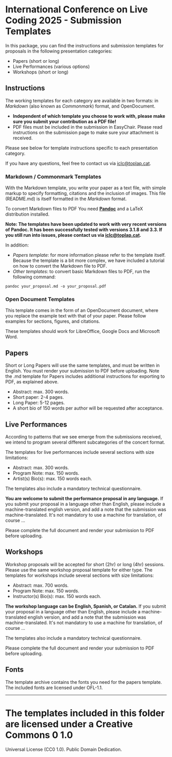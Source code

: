 # International Conference on Live Coding 2025 - Submission Templates

In this package, you can find the instructions and submission templates for proposals in the following presentation categories:

* Papers (short or long)
* Live Performances (various options)
* Workshops (short or long)

## Instructions

The working templates for each category are available in two formats: in *Markdown* (also known as *Commonmark*) format, and OpenDocument.

* **Independent of which template you choose to work with, please make sure you submit your contribution as a PDF file!**
* PDF files must be included in the submission in EasyChair. Please read instructions on the submission page to make sure your attachment is received. 

Please see below for template instructions specific to each presentation category.

If you have any questions, feel free to contact us via [iclc@toplap.cat](mailto:iclc@toplap.cat).

### Markdown / Commonmark Templates

With the Markdown template, you write your paper as a text file, with simple markup to specify formatting, citations and the inclusion of images. This file (README.md) is itself formatted in the *Markdown* format. 

To convert Markdown files to PDF You need [**Pandoc**](http://pandoc.org) and a LaTeX distribution installed.

**Note: The templates have been updated to work with very recent versions of Pandoc. It has been successfully tested with versions 3.1.8 and 3.3. If you still run into issues, please contact us via [iclc@toplap.cat](mailto:iclc@toplap.cat).**

In addition:

 - *Papers template*: for more information please refer to the template itself. Because the template is a bit more complex, we have included a tutorial on how to convert the Markdown file to PDF. 
 - *Other templates*: to convert basic Markdown files to PDF, run the following command:
 
```
pandoc your_proposal.md -o your_proposal.pdf
```

### Open Document Templates

This template comes in the form of an OpenDocument document, where you replace the example text with that of your paper. Please follow examples for sections, figures, and citations.

These templates should work for LibreOffice, Google Docs and Microsoft Word.

## Papers

Short or Long Papers will use the same templates, and must be written in English. You must render your submission to PDF before uploading. Note the .md template for Papers includes additional instructions for exporting to PDF, as explained above. 

 - Abstract: max. 300 words. 
 - Short paper: 2-4 pages.
 - Long Paper: 5-12 pages.
 - A short bio of 150 words per author will be requested after acceptance.

## Live Performances

According to patterns that we see emerge from the submissions received, we intend to program several different subcategories of the concert format.

The templates for live performances include several sections with size limitations:

 - Abstract: max. 300 words.
 - Program Note: max. 150 words.
 - Artist(s) Bio(s): max. 150 words each. 
 
The templates also include a mandatory technical questionnaire.

**You are welcome to submit the performance proposal in any language.** If you submit your proposal in a language other than English, please include a machine-translated english version, and add a note that the submission was machine-translated. It's not mandatory to use a machine for translation, of course ... 
 
Please complete the full document and render your submission to PDF before uploading.

## Workshops

Workshop proposals will be accepted for short (2hr) or long (4hr) sessions. Please use the same workshop proposal template for either type. The templates for workshops include several sections with size limitations:

 - Abstract: max. 700 words.
 - Program Note: max. 150 words.
 - Instructor(s) Bio(s): max. 150 words each.
 
**The workshop language can be English, Spanish, or Catalan.** If you submit your proposal in a language other than English, please include a machine-translated english version, and add a note that the submission was machine-translated. It's not mandatory to use a machine for translation, of course ... 

The templates also include a mandatory technical questionnaire. 

Please complete the full document and render your submission to PDF before uploading.

## Fonts

The template archive contains the fonts you need for the papers template. The included fonts are licensed under OFL-1.1.
 
__________________________________

# The templates included in this folder are licensed under a Creative Commons 0 1.0
Universal License (CC0 1.0). Public Domain Dedication.
